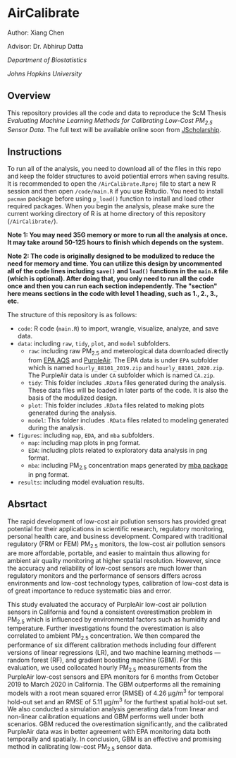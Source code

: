 # AirCalibrate

Author: Xiang Chen

Advisor: Dr. Abhirup Datta

_Department of Biostatistics_

_Johns Hopkins University_

## Overview

This repository provides all the code and data to reproduce the ScM Thesis *Evaluating Machine Learning Methods for Calibrating Low-Cost PM<sub>2.5</sub> Sensor Data*. The full text will be available online soon from [JScholarship](https://jscholarship.library.jhu.edu/).

## Instructions

To run all of the analysis, you need to download all of the files in this repo and keep the folder structures to avoid potiential errors when saving results. It is recommended to open the `/AirCalibrate.Rproj` file to start a new R session and then open `/code/main.R` if you use Rstudio. You need to install `pacman` package before using `p_load()` function to install and load other required packages. When you begin the analysis, please make sure the current working directory of R is at home directory of this repository (`/AirCalibrate/`).

**Note 1: You may need 35G memory or more to run all the analysis at once. It may take around 50-125 hours to finish which depends on the system.**

**Note 2: The code is originally designed to be modulized to reduce the need for memory and time. You can utilize this design by uncommented all of the code lines including `save()` and `load()` functions in the `main.R` file (which is optional). After doing that, you only need to run all the code once and then you can run each section independently. The "section" here means sections in the code with level 1 heading, such as 1., 2., 3., etc.** 

The structure of this repository is as follows: 

* `code`: R code (`main.R`) to import, wrangle, visualize, analyze, and save data.
* `data`: including `raw`, `tidy`, `plot`, and `model` subfolders.
	* `raw`: including raw PM<sub>2.5</sub> and meterological data downloaded directly from [EPA AQS](https://aqs.epa.gov/aqsweb/airdata/download_files.html) and [PurpleAir](https://www2.purpleair.com/). The EPA data is under `EPA` subfolder which is named `hourly_88101_2019.zip` and `hourly_88101_2020.zip`. The PurpleAir data is under `CA` subfolder which is named `CA.zip`.
	* `tidy`: This folder includes `.RData` files generated during the analysis. These data files will be loaded in later parts of the code. It is also the basis of the modulized design.
	* `plot`: This folder includes `.RData` files related to making plots generated during the analysis. 
	* `model`: This folder includes `.RData` files related to modeling generated during the analysis. 
* `figures`: including `map`, `EDA`, and `mba` subfolders.
	* `map`: including map plots in png format.
	* `EDA`: including plots related to exploratory data analysis in png format.
	* `mba`: including PM<sub>2.5</sub> concentration maps generated by [mba package](https://cran.r-project.org/web/packages/MBA/index.html) in png format.
* `results`: including model evaluation results.

## Absrtact

The rapid development of low-cost air pollution sensors has provided great potential for their applications in scientific research, regulatory monitoring, personal health care, and business development. Compared with traditional regulatory (FRM or FEM) PM<sub>2.5</sub> monitors, the low-cost air pollution sensors are more affordable, portable, and easier to maintain thus allowing for ambient air quality monitoring at higher spatial resolution. However, since the accuracy and reliability of low-cost sensors are much lower than regulatory monitors and the performance of sensors differs across environments and low-cost technology types, calibration of low-cost data is of great importance to reduce systematic bias and error. 

This study evaluated the accuracy of PurpleAir low-cost air pollution sensors in California and found a consistent overestimation problem in PM<sub>2.5</sub> which is influenced by environmental factors such as humidity and temperature. Further investigations found the overestimation is also correlated to ambient PM<sub>2.5</sub> concentration. We then compared the performance of six different calibration methods including four different versions of linear regressions (LR), and two machine learning methods — random forest (RF), and gradient boosting machine (GBM). For this evaluation, we used collocated hourly PM<sub>2.5</sub> measurements from the PurpleAir low-cost sensors and EPA monitors for 6 months from October 2019 to March 2020 in California. The GBM outperforms all the remaining models with a root mean squared error (RMSE) of 4.26 µg/m<sup>3</sup> for temporal hold-out set and an RMSE of 5.11 µg/m<sup>3</sup> for the furthest spatial hold-out set. We also conducted a simulation analysis generating data from linear and non-linear calibration equations and GBM performs well under both scenarios. GBM reduced the overestimation significantly, and the calibrated PurpleAir data was in better agreement with EPA monitoring data both temporally and spatially. In conclusion, GBM is an effective and promising method in calibrating low-cost PM<sub>2.5</sub> sensor data. 

